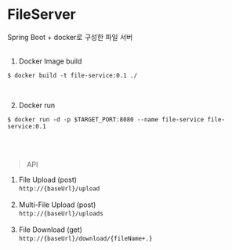 # FileServer

Spring Boot + docker로 구성한 파일 서버
<br><br>


1. Docker Image build

```
$ docker build -t file-service:0.1 ./
```
<br>


2. Docker run

```
$ docker run -d -p $TARGET_PORT:8080 --name file-service file-service:0.1
```
<br>

<br>

> API<br>
1. File Upload (post)<br>
```http://{baseUrl}/upload``` <br><br>
2. Multi-File Upload (post)<br> ```http://{baseUrl}/uploads``` <br><br>
3. File Download (get)<br>```http://{baseUrl}/download/{fileName+.}```
